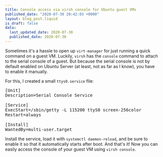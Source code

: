 ```yaml
---
title: Console access via virsh console for Ubuntu guest VMs
published_date: "2020-07-30 20:42:03 +0000"
layout: blog_post.liquid
is_draft: false
data:
  last_updated_date: 2020-07-30
  published_date: 2020-07-30
---
```

Sometimes it's a hassle to open up `virt-manager` for just running a quick command on
a guest VM. Luckily, `virsh` has the `console` command to attach to the serial console
of a guest. But because the serial console is not by default enabled on Ubuntu Server (at
least, not as far as I know), you have to enable it manually.

For this, I created a small `ttys0.service` file:

<pre>
[Unit]
Description=Serial Console Service

[Service]
ExecStart=/sbin/getty -L 115200 ttyS0 screen-256color
Restart=always

[Install]
WantedBy=multi-user.target
</pre>

Install the service, load it with `systemctl daemon-reload`, and be sure to enable it
so that it automatically starts after boot. And that's it! Now you can easily access the
console of your guest VM using `virsh console`.

